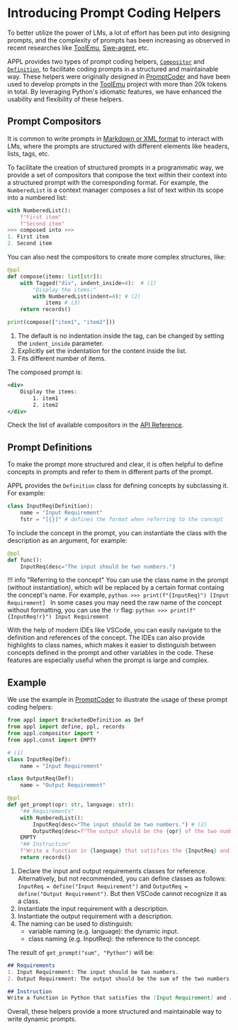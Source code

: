# Introducing Prompt Coding Helpers

To better utilize the power of LMs, a lot of effort has been put into designing prompts, and the complexity of prompts has been increasing as observed in recent researches like [ToolEmu](https://github.com/ryoungj/ToolEmu), [Swe-agent](https://github.com/princeton-nlp/SWE-agent), etc.

APPL provides two types of prompt coding helpers, [`Compositor`](#prompt-compositors) and [`Definition`](#prompt-definitions), to facilitate coding prompts in a structured and maintainable way. These helpers were originally designed in [PromptCoder](https://github.com/dhh1995/PromptCoder) and have been used to develop prompts in the [ToolEmu](https://github.com/ryoungj/ToolEmu) project with more than 20k tokens in total. By leveraging Python's idiomatic features, we have enhanced the usability and flexibility of these helpers.

## Prompt Compositors
It is common to write prompts in [Markdown or XML format](https://learn.microsoft.com/en-us/azure/ai-services/openai/concepts/advanced-prompt-engineering?pivots=programming-language-chat-completions#add-clear-syntax) to interact with LMs, where the prompts are structured with different elements like headers, lists, tags, etc.

To facilitate the creation of structured prompts in a programmatic way, we provide a set of compositors that compose the text within their context into a structured prompt with the corresponding format. For example, the `NumberedList` is a context manager composes a list of text within its scope into a numbered list:
```python
with NumberedList():
    f"First item"
    f"Second item"
>>> composed into >>>
1. First item
2. Second item
```

You can also nest the compositors to create more complex structures, like:
```python linenums="1"
@ppl
def compose(items: list[str]):
    with Tagged("div", indent_inside=4):  # (1)
        "Display the items:"
        with NumberedList(indent=4): # (2)
            items # (3)
    return records()

print(compose(["item1", "item2"]))
```

1. The default is no indentation inside the tag, can be changed by setting the `indent_inside` parameter.
2. Explicitly set the indentation for the content inside the list.
3. Fits different number of items.

The composed prompt is:
```xml
<div>
    Display the items:
        1. item1
        2. item2
</div>
```

Check the list of available compositors in the [API Reference](../reference/compositor.md). 

## Prompt Definitions
To make the prompt more structured and clear, it is often helpful to define concepts in prompts and refer to them in different parts of the prompt.

APPL provides the `Definition` class for defining concepts by subclassing it. For example:

```python
class InputReq(Definition):
    name = "Input Requirement"
    fstr = "[{}]" # defines the format when referring to the concept
```

To include the concept in the prompt, you can instantiate the class with the description as an argument, for example:
```python
@ppl
def func():
    InputReq(desc="The input should be two numbers.")
```

!!! info "Referring to the concept"
    You can use the class name in the prompt (without instantiation), which will be replaced by a certain format containg the concept's name. For example,
    ```python
    >>> print(f"{InputReq}")
    [Input Requirement]
    ```
    In some cases you may need the raw name of the concept without formatting, you can use the `!r` flag:
    ```python
    >>> print(f"{InputReq!r}")
    Input Requirement
    ```

With the help of modern IDEs like VSCode, you can easily navigate to the definition and references of the concept. The IDEs can also provide highlights to class names, which makes it easier to distinguish between concepts defined in the prompt and other variables in the code. These features are especially useful when the prompt is large and complex. 

## Example
We use the example in [PromptCoder](https://github.com/dhh1995/PromptCoder?tab=readme-ov-file#usage) to illustrate the usage of these prompt coding helpers:

```python linenums="1"
from appl import BracketedDefinition as Def
from appl import define, ppl, records
from appl.compositor import *
from appl.const import EMPTY

# (1)
class InputReq(Def):
    name = "Input Requirement"

class OutputReq(Def):
    name = "Output Requirement"

@ppl
def get_prompt(opr: str, language: str):
    "## Requirements"
    with NumberedList():
        InputReq(desc="The input should be two numbers.") # (2)
        OutputReq(desc=f"The output should be the {opr} of the two numbers.") # (3)
    EMPTY
    "## Instruction"
    f"Write a function in {language} that satisfies the {InputReq} and {OutputReq}." # (4)
    return records()
```

1. Declare the input and output requirements classes for reference.
    Alternatively, but not recommended, you can define classes as follows:
    `InputReq = define("Input Requirement")` and `OutputReq = define("Output Requirement")`.
    But then VSCode cannot recognize it as a class.
2. Instantiate the input requirement with a description.
3. Instantiate the output requirement with a description.
4. The naming can be used to distinguish:
    - variable naming (e.g. language): the dynamic input.
    - class naming (e.g. InputReq): the reference to the concept.

The result of `get_prompt("sum", "Python")` will be:
```md
## Requirements
1. Input Requirement: The input should be two numbers.
2. Output Requirement: The output should be the sum of the two numbers.

## Instruction
Write a function in Python that satisfies the [Input Requirement] and [Output Requirement].
```

Overall, these helpers provide a more structured and maintainable way to write dynamic prompts.
